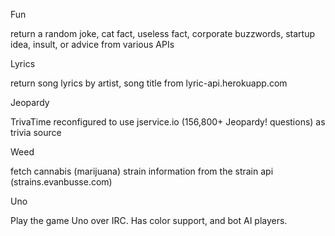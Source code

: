 Fun

return a random joke, cat fact, useless fact, corporate buzzwords, startup idea, insult, or advice from various APIs


Lyrics

return song lyrics by artist, song title from lyric-api.herokuapp.com


Jeopardy

TrivaTime reconfigured to use jservice.io (156,800+ Jeopardy! questions) as trivia source


Weed

fetch cannabis (marijuana) strain information from the strain api (strains.evanbusse.com)


Uno

Play the game Uno over IRC. Has color support, and bot AI players.
